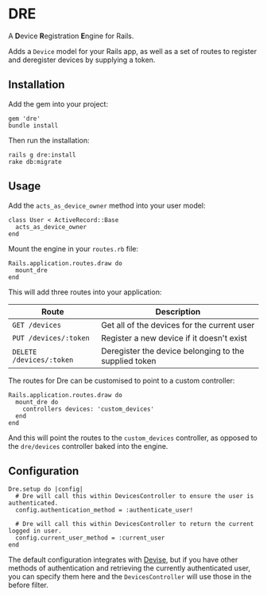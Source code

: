 # DRE
A **D**evice **R**egistration **E**ngine for Rails.

Adds a `Device` model for your Rails app, as well as a set of routes to register and deregister devices by supplying a token.

## Installation

Add the gem into your project:

```
gem 'dre'
bundle install
```

Then run the installation:
```
rails g dre:install
rake db:migrate
```

## Usage

Add the `acts_as_device_owner` method into your user model:

```
class User < ActiveRecord::Base
  acts_as_device_owner
end
```

Mount the engine in your `routes.rb` file:
```
Rails.application.routes.draw do
  mount_dre
end
```

This will add three routes into your application:

| Route                     | Description                                           |
|---------------------------|-------------------------------------------------------|
| `GET /devices`            | Get all of the devices for the current user           |
| `PUT /devices/:token`     | Register a new device if it doesn't exist             |
| `DELETE /devices/:token`  | Deregister the device belonging to the supplied token |

The routes for Dre can be customised to point to a custom controller:
```
Rails.application.routes.draw do
  mount_dre do
    controllers devices: 'custom_devices'
  end
end
```
And this will point the routes to the `custom_devices` controller, as opposed to the `dre/devices` controller baked into the engine.

## Configuration

```
Dre.setup do |config|
  # Dre will call this within DevicesController to ensure the user is authenticated.
  config.authentication_method = :authenticate_user!

  # Dre will call this within DevicesController to return the current logged in user.
  config.current_user_method = :current_user
end

```

The default configuration integrates with [Devise](https://github.com/plataformatec/devise), but if you have other methods of authentication and retrieving the currently authenticated user, you can specify them here and the `DevicesController` will use those in the before filter.
